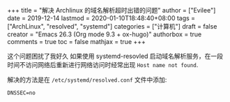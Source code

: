 +++
title = "解决 Archlinux 的域名解析超时出错的问题"
author = ["Evilee"]
date = 2019-12-14
lastmod = 2020-01-10T18:48:40+08:00
tags = ["ArchLinux", "resolved", "systemd"]
categories = ["计算机"]
draft = false
creator = "Emacs 26.3 (Org mode 9.3 + ox-hugo)"
authorbox = true
comments = true
toc = false
mathjax = true
+++

这个问题困扰了我好久 如果使用 systemd-resovled 启动域名解析服务，在一段时间不访问网络后重新进行网络访问时经常出现 `Host name not found`.

<!--more-->

解决的方法是在 `/etc/systemd/resolved.conf` 文件中添加:

```text
DNSSEC=no
```
